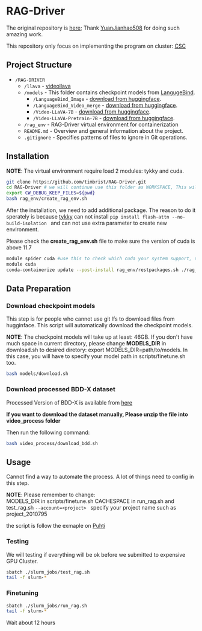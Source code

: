 # RAG-Driver

The original repository is [here](https://github.com/YuanJianhao508/RAG-Driver); 
Thank [YuanJianhao508](https://github.com/YuanJianhao508) for doing such amazing work.

This repository only focus on implementing the program on cluster: [CSC](https://github.com/CSCfi)


## Project Structure

- `/RAG-DRIVER`   
  - `/llava`          - [videollava](https://github.com/PKU-YuanGroup/Video-LLaVA)
  - `/models`         - This folder contains checkpoint models from [LangugeBind](https://huggingface.co/LanguageBind).
    - `/LanguageBind_Image`         - [download from huggingface](https://huggingface.co/LanguageBind/LanguageBind_Image).
    - `/LanguageBind_Video_merge`   - [download from huggingface](https://huggingface.co/LanguageBind/LanguageBind_Video_merge).
    - `/Video-LLaVA-7B`             - [download from huggingface](https://huggingface.co/LanguageBind/Video-LLaVA-7B).
    - `/Video-LLaVA-Pretrain-7B`    - [download from huggingface](https://huggingface.co/LanguageBind/Video-LLaVA-Pretrain-7B).
  - `/rag_env`         - RAG-Driver virtual environment for containerization  
  - `README.md`     - Overview and general information about the project.
  - `.gitignore`    - Specifies patterns of files to ignore in Git operations.

## Installation


**NOTE**: The virtual environment require load 2 modules: tykky and cuda. 
```bash 
git clone https://github.com/timbrist/RAG-Driver.git
cd RAG-Driver # we will continue use this folder as WORKSPACE, This will be the only change directory of all.
export CW_DEBUG_KEEP_FILES=${pwd}
bash rag_env/create_rag_env.sh
```

After the installation, we need to add additional package.
The reason to do it sperately is because [tykky](https://docs.csc.fi/computing/containers/tykky/) can not install ```pip install flash-attn --no-build-isolation ``` and can not use extra parameter to create new environment.

Please check the **create_rag_env.sh** file to make sure the version of cuda is above 11.7

```bash 
module spider cuda #use this to check which cuda your system support, use cuda/11.7+ please.
module cuda 
conda-containerize update --post-install rag_env/restpackages.sh ./rag_env
```


## Data Preparation


### Download checkpoint models

This step is for people who cannot use git lfs to download files from hugginface. 
This script will automatically download the checkpoint models.

**NOTE**: The checkpoint models will take up at least: 46GB. 
If you don't have much space in current directory, please change **MODELS_DIR** in download.sh to desired diretory:
export MODELS_DIR=path/to/models. In this case, you will have to specify your model path in scripts/finetune.sh too.

```bash
bash models/download.sh
```

### Download processed BDD-X dataset 

Processed Version of BDD-X is available from [here](https://drive.google.com/file/d/14a3QTkWRelAZs-kW_2U5tjYcAm2l8VbF/view)

**If you want to download the dataset manually, Please unzip the file into video_process folder**

Then run the following command: 
```bash
bash video_process/download_bdd.sh
```

## Usage 

Cannot find a way to automate the process. 
A lot of things need to config in this step.

**NOTE**: Please remember to change:  \
MODELS_DIR in scripts/finetune.sh 
CACHESPACE in run_rag.sh and test_rag.sh
```--account=<project> ``` specify your project name such as project_2010795

the script is follow the exmaple on [Puhti](https://docs.csc.fi/computing/running/example-job-scripts-puhti/)
### Testing 
We will testing if everything will be ok before we submitted to expensive GPU Cluster. 

```bash
sbatch ./slurm_jobs/test_rag.sh
tail -f slurm-*
```

### Finetuning

```bash
sbatch ./slurm_jobs/run_rag.sh
tail -f slurm-*
```

Wait about 12 hours


